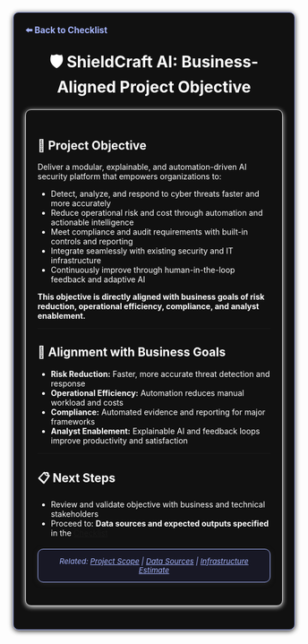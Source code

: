 <section style="border:1px solid #a5b4fc; border-radius:10px; margin:1.5em 0; box-shadow:0 2px 8px #222; padding:1.5em; background:#111; color:#fff;">
<div style="margin-bottom:1.5em;">
  <a href="./checklist.md" style="color:#a5b4fc; font-weight:bold; text-decoration:none; font-size:1.1em;">⬅️ Back to Checklist</a>
</div>
<h1 align="center" style="margin-top:0; font-size:2em;">🛡️ ShieldCraft AI: Business-Aligned Project Objective</h1>

<section style="border:1px solid #e0e0e0; border-radius:10px; margin:1.5em 0; box-shadow:0 2px 8px #f0f0f0; padding:1.5em; background:#111; color:#fff;">

## 🎯 Project Objective

Deliver a modular, explainable, and automation-driven AI security platform that empowers organizations to:

- Detect, analyze, and respond to cyber threats faster and more accurately
- Reduce operational risk and cost through automation and actionable intelligence
- Meet compliance and audit requirements with built-in controls and reporting
- Integrate seamlessly with existing security and IT infrastructure
- Continuously improve through human-in-the-loop feedback and adaptive AI

**This objective is directly aligned with business goals of risk reduction, operational efficiency, compliance, and analyst enablement.**

---

## 📝 Alignment with Business Goals

- **Risk Reduction:** Faster, more accurate threat detection and response
- **Operational Efficiency:** Automation reduces manual workload and costs
- **Compliance:** Automated evidence and reporting for major frameworks
- **Analyst Enablement:** Explainable AI and feedback loops improve productivity and satisfaction

---

## 📋 Next Steps

- Review and validate objective with business and technical stakeholders
- Proceed to: **Data sources and expected outputs specified** in the [Checklist](./checklist.md)


<section style="border:1px solid #a5b4fc; border-radius:10px; margin:1.5em 0; box-shadow:0 2px 8px #222; padding:1em; background:#181825; color:#a5b4fc; font-size:0.95em; text-align:center;">
  <em>Related: <a href="./project_scope.md" style="color:#a5b4fc;">Project Scope</a> | <a href="./data_sources.md" style="color:#a5b4fc;">Data Sources</a> | <a href="./infra_estimate.md" style="color:#a5b4fc;">Infrastructure Estimate</a></em>
